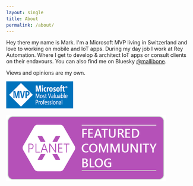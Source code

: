 ```yaml
---
layout: single
title: About
permalink: /about/
---
```


Hey there my name is Mark. I'm a Microsoft MVP living in Switzerland and love to working on mobile and IoT apps. During my day job I work at Rey Automation. Where I get to develop & architect IoT apps or consult clients on their endavours. You can also find me on Bluesky [@mallibone](https://bsky.app/profile/mallibone.com).

Views and opinions are my own.

[![Title image Microfost MVP Badge](/assets/images/MVP_Logo_Horizontal_Preferred_Cyan300_CMYK_72ppi.png#badge "Microsoft MVP Badge")](https://mvp.microsoft.com/en-us/PublicProfile/5002881)

[![Title image Planet Xamarin featured blog badge](/assets/images/planetxamarin-featured-badge.png#badge "Planet Xamarin featured blog badg")](https://www.planetxamarin.com/)
